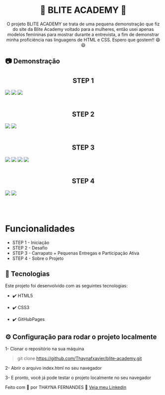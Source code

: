 <h1 align="center">🚀 BLITE ACADEMY 🚀</h1>

<p align="center">O projeto BLITE ACADEMY se trata de uma pequena demonstração que fiz do site da Blite Academy voltado para a mulheres, então usei apenas modelos femininas para mostrar durante a entrevista, a fim de demonstrar minha proficiência nas linguagens de HTML e CSS. Espero que gostem!! 😄😄</p>

## :camera: Demonstração

<p align="center">
  <h2 align="center">STEP 1</h2>
  <img src="./git-img/step1/image2.jpeg">
  <img src="./git-img/step1/image1.jpeg">
  <img src="./git-img/step1/image3.jpeg"><br><br>

  <h2 align="center">STEP 2</h2>
  <img src="./git-img/step2/image1.jpeg">
  <img src="./git-img/step2/image2.jpeg"><br><br>

  
  <h2 align="center">STEP 3</h2>
  <img src="./git-img/step3/image1.jpeg">
  <img src="./git-img/step3/image2.jpeg">
  <img src="./git-img/step3/image3.jpeg">
  <img src="./git-img/step3/image4.jpeg"><br><br>

  <h2 align="center">STEP 4</h2>
  <img src="./git-img/step4/image1.jpeg">
  <img src="./git-img/step4/image2.jpeg"><br><br>
</p>
<br/>

# Funcionalidades

 - STEP 1 - Iniciação
 - STEP 2 - Desafio
 - STEP 3 - Carrapato + Pequenas Entregas e Participação Ativa
 - STEP 4 - Sobre o Projeto

## 🚀 Tecnologias

Este projeto foi desenvolvido com as seguintes tecnologias:

- ✔️ HTML5

- ✔️ CSS3

- ✔️ GitHubPages


## ⚙ Configuração para rodar o projeto localmente

1- Clonar o repositório na sua máquina
> git clone https://github.com/Thaynafxavier/blite-academy.git

2- Abrir o arquivo index.html no seu navegador

3- E pronto, você já pode testar o projeto localmente no seu navegador



Feito com 💜 por THAYNA FERNANDES 👋 [Veja meu Linkedin](https://www.linkedin.com/in/thaynafxavier/)
<br>
